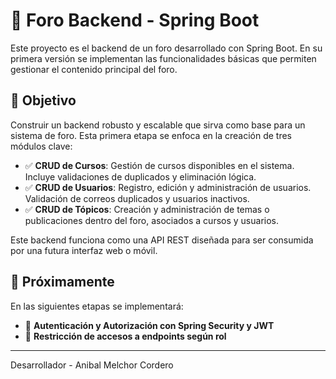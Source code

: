 # 🧵 Foro Backend - Spring Boot

Este proyecto es el backend de un foro desarrollado con Spring Boot. En su primera versión se implementan las funcionalidades básicas que permiten gestionar el contenido principal del foro.

## 🎯 Objetivo

Construir un backend robusto y escalable que sirva como base para un sistema de foro. Esta primera etapa se enfoca en la creación de tres módulos clave:

- ✅ **CRUD de Cursos**: Gestión de cursos disponibles en el sistema. Incluye validaciones de duplicados y eliminación lógica.
- ✅ **CRUD de Usuarios**: Registro, edición y administración de usuarios. Validación de correos duplicados y usuarios inactivos.
- ✅ **CRUD de Tópicos**: Creación y administración de temas o publicaciones dentro del foro, asociados a cursos y usuarios.

Este backend funciona como una API REST diseñada para ser consumida por una futura interfaz web o móvil.

## 🚧 Próximamente

En las siguientes etapas se implementará:

- 🔐 **Autenticación y Autorización con Spring Security y JWT**
- 🚫 **Restricción de accesos a endpoints según rol**

---

Desarrollador - Anibal Melchor Cordero
